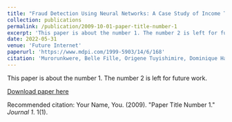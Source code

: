 ```yaml
---
title: "Fraud Detection Using Neural Networks: A Case Study of Income Tax"
collection: publications
permalink: /publication/2009-10-01-paper-title-number-1
excerpt: 'This paper is about the number 1. The number 2 is left for future work.'
date: 2022-05-31
venue: 'Future Internet'
paperurl: 'https://www.mdpi.com/1999-5903/14/6/168'
citation: 'Murorunkwere, Belle Fille, Origene Tuyishimire, Dominique Haughton, and Joseph Nzabanita. (2022). &quot;Fraud Detection Using Neural Networks: A Case Study of Income Tax.&quot; <i>Future Internet</i>. 1(1).'
---
```

This paper is about the number 1. The number 2 is left for future work.

[Download paper here](https://www.mdpi.com/1999-5903/14/6/168/pdf?version=1654139210)

Recommended citation: Your Name, You. (2009). "Paper Title Number 1." <i>Journal 1</i>. 1(1).
